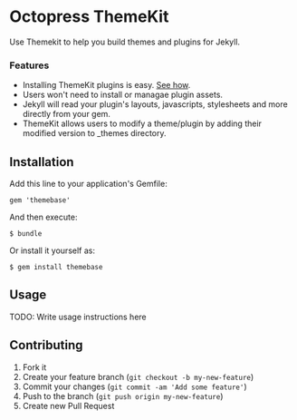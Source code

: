 # Octopress ThemeKit

Use Themekit to help you build themes and plugins for Jekyll.

### Features
- Installing ThemeKit plugins is easy. [See how](#user_installation).
- Users won't need to install or managae plugin assets.
- Jekyll will read your plugin's layouts, javascripts, stylesheets and more directly from your gem.
- ThemeKit allows users to modify a theme/plugin by adding their modified version to _themes directory.

## Installation

Add this line to your application's Gemfile:

    gem 'themebase'

And then execute:

    $ bundle

Or install it yourself as:

    $ gem install themebase

## Usage

TODO: Write usage instructions here

## Contributing

1. Fork it
2. Create your feature branch (`git checkout -b my-new-feature`)
3. Commit your changes (`git commit -am 'Add some feature'`)
4. Push to the branch (`git push origin my-new-feature`)
5. Create new Pull Request
